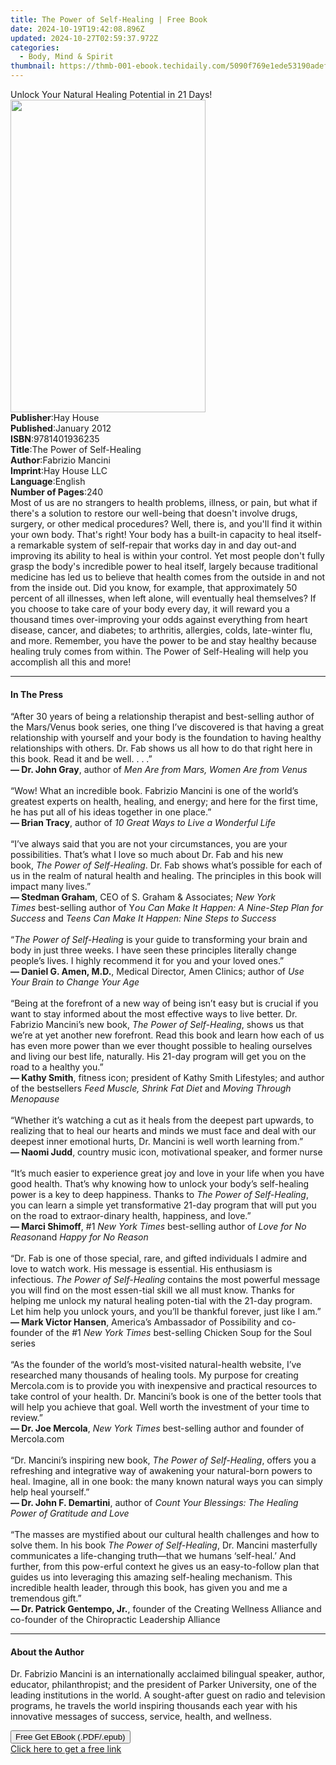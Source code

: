 ```yaml
---
title: The Power of Self-Healing | Free Book
date: 2024-10-19T19:42:08.896Z
updated: 2024-10-27T02:59:37.972Z
categories:
  - Body, Mind & Spirit
thumbnail: https://thmb-001-ebook.techidaily.com/5090f769e1ede53190adefd26cb8cce51d921b352b30a697a6d603d3a7eb42c2.jpg
---
```

<main id="book-container">
  <div class="flex flex-col">
    <div class="book-brief flex-1 py-6 px-4 sm:p-6 md:py-10 md:px-8">
      <!-- brief-->
      <div class="book-brief-main">
        Unlock Your Natural Healing Potential in 21 Days!
      </div>
    </div>
    <div
      class="book-meta-info flex-1 grid gap-4 col-start-1 col-end-3 row-start-1 sm:mb-6 sm:grid-cols-4 lg:gap-6 lg:col-start-2 lg:row-end-6 lg:row-span-6 lg:mb-0"
    >
      <div
        class="book-meta-info-left place-content-center mt-4 p-4 text-sm leading-6 col-start-2 col-span-2 dark:text-slate-400"
      >
        <img
          class="w-full h-500 object-cover rounded-lg sm:h-255 sm:col-span-2 lg:col-span-full"
          src="https://img-001-ebook.techidaily.com/39930218d4dd2414149cc5ee2cfd62f2424ae62b070e5eda4248c43450044ad6.jpg"
          alt=""
          width="312"
          height="500"
        />
      </div>
      <div
        class="book-meta-info-right mt-2 col-start-1 row-start-2 col-span-3 self-center"
      >
        <!-- meta data  -->
        <div class="flex flex-col px-4 md:px-8">
          <div class="flex-1">
            <strong>Publisher</strong>:<span class="px-2">Hay House</span>
          </div>
          <div class="flex-1">
            <strong>Published</strong>:<span class="px-2">January 2012</span>
          </div>
          <div class="flex-1">
            <strong>ISBN</strong>:<span class="px-2">9781401936235</span>
          </div>
          <div class="flex-1">
            <strong>Title</strong>:<span class="px-2"
              >The Power of Self-Healing</span
            >
          </div>
          <div class="flex-1">
            <strong>Author</strong>:<span class="px-2">Fabrizio Mancini</span>
          </div>
          <div class="flex-1">
            <strong>Imprint</strong>:<span class="px-2">Hay House LLC</span>
          </div>
          <div class="flex-1">
            <strong>Language</strong>:<span class="px-2">English</span>
          </div>
          <div class="flex-1">
            <strong>Number of Pages</strong>:<span class="px-2">240</span>
          </div>
        </div>
      </div>
    </div>
    <div class="book-description flex-1 py-6 px-4 sm:p-6 md:py-10 md:px-8">
      <div class="book-description-main">
        <div accordion-content="" id="description">
          Most of us are no strangers to health problems, illness, or pain, but
          what if there's a solution to restore our well-being that doesn't
          involve drugs, surgery, or other medical procedures? Well, there is,
          and you'll find it within your own body. That's right! Your body has a
          built-in capacity to heal itself-a remarkable system of self-repair
          that works day in and day out-and improving its ability to heal is
          within your control. Yet most people don't fully grasp the body's
          incredible power to heal itself, largely because traditional medicine
          has led us to believe that health comes from the outside in and not
          from the inside out. Did you know, for example, that approximately 50
          percent of all illnesses, when left alone, will eventually heal
          themselves? If you choose to take care of your body every day, it will
          reward you a thousand times over-improving your odds against
          everything from heart disease, cancer, and diabetes; to arthritis,
          allergies, colds, late-winter flu, and more. Remember, you have the
          power to be and stay healthy because healing truly comes from within.
          The Power of Self-Healing will help you accomplish all this and more!
        </div>
      </div>
    </div>
    <div class="book-excerpts flex-1 py-6 px-4 sm:p-6 md:py-10 md:px-8">
      <!-- excerpts-->
      <div class="book-excerpts-main">
        <hr />
        <h4 class="placeholder placeholder-heading">
          <span>In The Press</span>
        </h4>
        <p>
          “After 30 years of being a relationship therapist and best-selling
          author of the Mars/Venus book series, one thing I’ve discovered is
          that having a great relationship with yourself and your body is the
          foundation to having healthy relationships with others. Dr. Fab shows
          us all how to do that right here in this book. Read it and be well. .
          . .”<br /><b>— Dr. John Gray</b>, author of&nbsp;<i
            >Men Are from Mars,&nbsp;Women Are from Venus</i
          ><br /><br />“Wow! What an incredible book. Fabrizio Mancini is one of
          the world’s greatest experts on health, healing, and energy; and here
          for the first time, he has put all of his ideas together in one
          place.”<br /><b>— Brian Tracy</b>, author of&nbsp;<i
            >10 Great Ways to Live a Wonderful Life</i
          ><br /><br />“I’ve always said that you are not your circumstances,
          you are your possibilities. That’s what I love so much about Dr. Fab
          and his new book,&nbsp;<i>The Power of Self-Healing</i>. Dr. Fab shows
          what’s possible for each of us in the realm of natural health and
          healing. The principles in this book will impact many lives.”<br /><b
            >— Stedman Graham</b
          >, CEO of S. Graham &amp; Associates;&nbsp;<i>New York Times&nbsp;</i
          >best-selling author of Y<i
            >ou Can Make It Happen: A Nine-Step Plan for Success</i
          >&nbsp;and&nbsp;<i>Teens Can Make It Happen: Nine Steps to Success</i
          ><br /><br />“<i>The Power of Self-Healing</i>&nbsp;is your guide to
          transforming your brain and body in just three weeks. I have seen
          these principles literally change people’s lives. I highly recommend
          it for you and your loved ones.”<br /><b>— Daniel G. Amen, M.D.</b>,
          Medical Director, Amen Clinics; author of&nbsp;<i
            >Use Your Brain to Change Your Age</i
          ><br /><br />“Being at the forefront of a new way of being isn’t easy
          but is crucial if you want to stay informed about the most effective
          ways to live better. Dr. Fabrizio Mancini’s new book,&nbsp;<i
            >The Power of Self-Healing</i
          >, shows us that we’re at yet another new forefront. Read this book
          and learn how each of us has even more power than we ever thought
          possible to healing ourselves and living our best life, naturally. His
          21-day program will get you on the road to a healthy you.”&nbsp;<br /><b
            >— Kathy Smith</b
          >, fitness icon; president of Kathy Smith Lifestyles; and author of
          the bestsellers&nbsp;<i>Feed Muscle, Shrink Fat Diet&nbsp;</i
          >and&nbsp;<i>Moving Through Menopause</i><br /><br />“Whether it’s
          watching a cut as it heals from the deepest part upwards, to realizing
          that to heal our hearts and minds we must face and deal with our
          deepest inner emotional hurts, Dr. Mancini is well worth learning
          from.”&nbsp;<br /><b>— Naomi Judd</b>, country music icon,
          motivational speaker, and former nurse<br />&nbsp;<br />“It’s much
          easier to experience great joy and love in your life when you have
          good health. That’s why knowing how to unlock your body’s self-healing
          power is a key to deep happiness. Thanks to&nbsp;<i
            >The Power of Self-Healing</i
          >, you can learn a simple yet transformative 21-day program that will
          put you on the road to extraor-dinary health, happiness, and love.”<br /><b
            >— Marci Shimoff</b
          >, #1&nbsp;<i>New York Times</i>&nbsp;best-selling author of&nbsp;<i
            >Love for No Reason</i
          >and&nbsp;<i>Happy for No Reason</i><br /><br />“Dr. Fab is one of
          those special, rare, and gifted individuals I admire and love to watch
          work. His message is essential. His enthusiasm is infectious.&nbsp;<i
            >The Power of Self-Healing</i
          >&nbsp;contains the most powerful message you will find on the most
          essen-tial skill we all must know. Thanks for helping me unlock my
          natural healing poten-tial with the 21-day program. Let him help you
          unlock yours, and you’ll be thankful forever, just like I am.”<br /><b
            >— Mark Victor Hansen</b
          >, America’s Ambassador of Possibility and co-founder of the
          #1&nbsp;<i>New York Times&nbsp;</i>best-selling Chicken Soup for the
          Soul series<br /><br />“As the founder of the world’s most-visited
          natural-health website, I’ve researched many thousands of healing
          tools. My purpose for creating Mercola.com is to provide you with
          inexpensive and practical resources to take control of your health.
          Dr. Mancini’s book is one of the better tools that will help you
          achieve that goal. Well worth the investment of your time to
          review.”<br /><b>— Dr. Joe Mercola</b>,&nbsp;<i>New York Times</i
          >&nbsp;best-selling author and founder of Mercola.com&nbsp;<br /><br />“Dr.
          Mancini’s inspiring new book,&nbsp;<i>The Power of Self-Healing</i>,
          offers you a refreshing and integrative way of awakening your
          natural-born powers to heal. Imagine, all in one book: the many known
          natural ways you can simply help heal yourself.”<br /><b
            >— Dr. John F. Demartini</b
          >, author of&nbsp;<i
            >Count Your Blessings: The Healing Power of Gratitude and Love</i
          ><br /><br />“The masses are mystified about our cultural health
          challenges and how to solve them. In his book&nbsp;<i
            >The Power of Self-Healing</i
          >, Dr. Mancini masterfully communicates a life-changing truth—that we
          humans ‘self-heal.’ And further, from this pow-erful context he gives
          us an easy-to-follow plan that guides us into leveraging this amazing
          self-healing mechanism. This incredible health leader, through this
          book, has given you and me a tremendous gift.”<br /><b
            >— Dr. Patrick Gentempo, Jr.</b
          >, founder of the Creating Wellness Alliance and co-founder of the
          Chiropractic Leadership Alliance
        </p>
      </div>
    </div>
    <div class="book-about-author flex-1 py-6 px-4 sm:p-6 md:py-10 md:px-8">
      <!-- about author-->
      <div class="book-main-author-main">
        <hr />
        <h4 class="placeholder placeholder-heading">
          <span>About the Author</span>
        </h4>
        <p>
          Dr. Fabrizio Mancini is an internationally acclaimed bilingual
          speaker, author, educator, philanthropist; and the president of Parker
          University, one of the leading institutions in the world. A
          sought-after guest on radio and television programs, he travels the
          world inspiring thousands each year with his innovative messages of
          success, service, health, and wellness.
        </p>
      </div>
    </div>
    <div class="book-free-get flex-1 py-6 px-4 sm:p-6 md:py-10 md:px-8">
      <button
        id="btn-free-get"
        class="bg-blue-500 hover:bg-blue-700 text-white font-bold py-2 px-4 rounded"
      >
        Free Get EBook (.PDF/.epub)
      </button>
      <div id="countdown-display" class="px-2 text-lg mt-2"></div>
      <a
        id="free-link"
        class="hidden bg-blue-500 hover:bg-blue-700 text-white font-bold py-2 px-4 rounded"
        href="https://www.ebooks.com/en-us/book/96317256/the-power-of-self-healing/fabrizio-mancini/"
        target="_blank"
        >Click here to get a free link</a
      >
    </div>
    <script>
      let countdownTime = 0;
      let countdownInterval = null;
      document
        .getElementById('btn-free-get')
        .addEventListener('click', startCountdown);
      function startCountdown() {
        countdownTime = new Date().getTime() + 60000 * 3;
        countdownInterval = setInterval(updateCountdown, 1000);
        document.getElementById('btn-free-get').disabled = true;
        document
          .getElementById('btn-free-get')
          .classList.add('bg-gray-500', 'cursor-not-allowed');
      }
      function updateCountdown() {
        let currentTime = new Date().getTime();
        let timeLeft = countdownTime - currentTime;
        let secondsLeft = Math.floor(timeLeft / 1000);
        document.getElementById('countdown-display').innerHTML =
          `Remaining time: ${secondsLeft} seconds.`;
        if (secondsLeft <= 0) {
          clearInterval(countdownInterval);
          document.getElementById('btn-free-get').classList.add('hidden');
          document.getElementById('free-link').classList.remove('hidden');
          document.getElementById('countdown-display').innerHTML = '';
        }
      }
    </script>
  </div>
</main>

<ins class="adsbygoogle"
      style="display:block"
      data-ad-client="ca-pub-7571918770474297"
      data-ad-slot="8358498916"
      data-ad-format="auto"
      data-full-width-responsive="true"></ins>
    